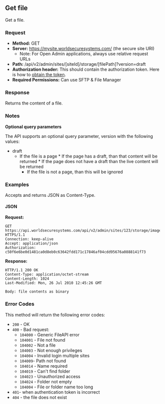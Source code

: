 ## Get file

Get a file.

### Request

* **Method:** GET
* **Server:** https://mysite.worldsecuresystems.com/ (the secure site URI)
  * Note: For Open Admin applications, always use relative request URLs
* **Path:** /api/v2/admin/sites/[siteId]/storage/[filePath]?version=draft
* **Authorization header:** This should contain the authorization token. Here is how to [obtain the token](http://developers.businesscatalyst.com/developer-documentation/oauth-in-bc.html).
* **Required Permissions:** Can use SFTP & File Manager

### Response

Returns the content of a file.

### Notes

**Optional query parameters**

The API supports an optional query parameter, version with the following values:

* draft
  * If the file is a page
		* If the page has a draft, than that content will be returned
		* If the page does not have a draft than the live content will be returned
	* If the file is not a page, than this will be ignored

### Examples

Accepts and returns JSON as Content-Type.

#### JSON

**Request:**
~~~
GET https://api.worldsecuresystems.com/api/v2/admin/sites/123/storage/images/cat.jpg HTTPS/1.1
Connection: keep-alive
Accept: application/json
Authorization: c50f6e6be0d1481ca0d8eb0c63642fdd171c17846af04cdd95676a0888141f73
~~~

**Response:**
~~~
HTTP/1.1 200 OK
Content-Type: application/octet-stream
Content-Length: 1024
Last-Modified: Mon, 26 Jul 2010 12:45:26 GMT
 
Body: file contents as binary
~~~

### Error Codes

This method will return the following error codes:

* `200` - OK
* `400` - Bad request:
	* `104000` - Generic FileAPI error
	* `104001` - File not found
	* `104002` - Not a file
	* `104003` - Not enough privileges
	* `104004` - Invalid login multiple sites
	* `104009`- Path not found
	* `104014` - Name required
	* `104019` - Can't find folder
	* `104023` - Unauthorized access
	* `104024` - Folder not empty
	* `104004` - File or folder name too long 
* `401`- when authentication token is incorrect
* `404` - the file does not exist
